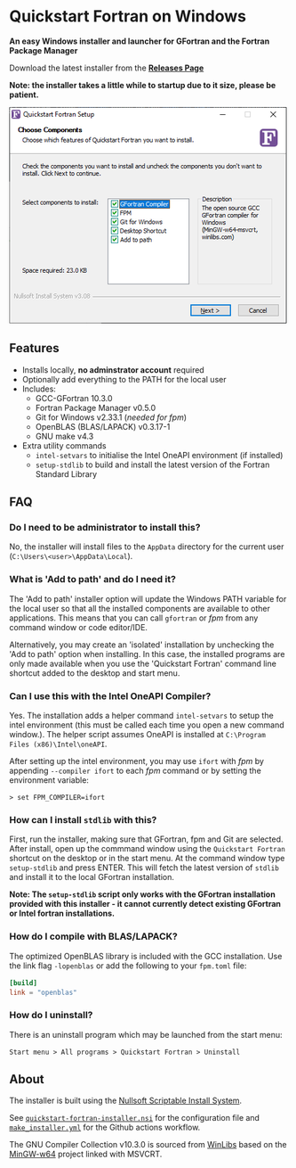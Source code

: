 # Quickstart Fortran on Windows

__An easy Windows installer and launcher for GFortran and the Fortran Package Manager__

Download the latest installer from the [__Releases Page__](https://github.com/LKedward/quickstart-fortran/releases)

__Note: the installer takes a little while to startup due to it size, please be patient.__

![quickstart-fortran-installer-screenshot](screenshot.png)

## Features

- Installs locally, __no adminstrator account__ required
- Optionally add everything to the PATH for the local user
- Includes:
  - GCC-GFortran 10.3.0
  - Fortran Package Manager v0.5.0
  - Git for Windows v2.33.1 (_needed for fpm_)
  - OpenBLAS (BLAS/LAPACK) v0.3.17-1
  - GNU make v4.3
- Extra utility commands
  - `intel-setvars` to initialise the Intel OneAPI environment (if installed)
  - `setup-stdlib` to build and install the latest version of the Fortran Standard Library 

## FAQ

### Do I need to be administrator to install this?

No, the installer will install files to the `AppData` directory for the current user (`C:\Users\<user>\AppData\Local`).

### What is 'Add to path' and do I need it?

The 'Add to path' installer option will update the Windows PATH variable for the local user
so that all the installed components are available to other applications.
This means that you can call `gfortran` or *fpm* from any command window or code editor/IDE.

Alternatively, you may create an 'isolated' installation by unchecking the 'Add to path' option
when installing. In this case, the installed programs are only made available when you use the
'Quickstart Fortran' command line shortcut added to the desktop and start menu.

### Can I use this with the Intel OneAPI Compiler?

Yes. The installation adds a helper command `intel-setvars` to setup the intel environment
(this must be called each time you open a new command window.).
The helper script assumes OneAPI is installed at `C:\Program Files (x86)\Intel\oneAPI`.

After setting up the intel environment, you may use `ifort` with *fpm* by appending
`--compiler ifort` to each *fpm* command or by setting the environment variable:

```batch
> set FPM_COMPILER=ifort
```

### How can I install `stdlib` with this?

First, run the installer, making sure that GFortran, fpm and Git are selected. After install,
open up the commmand window using the `Quickstart Fortran` shortcut on the desktop or in the start menu.
At the command window type `setup-stdlib` and press ENTER.
This will fetch the latest version of `stdlib` and install it to the local GFortran installation.

__Note: The `setup-stdlib` script only works with the GFortran installation provided with this installer - it cannot
currently detect existing GFortran or Intel fortran installations.__

### How do I compile with BLAS/LAPACK?

The optimized OpenBLAS library is included with the GCC installation.
Use the link flag `-lopenblas` or add the following to your `fpm.toml` file:

```toml
[build]
link = "openblas"
```

### How do I uninstall?

There is an uninstall program which may be launched from the start menu:

```
Start menu > All programs > Quickstart Fortran > Uninstall
```

## About

The installer is built using the [Nullsoft Scriptable Install System](https://nsis.sourceforge.io/Download).

See [`quickstart-fortran-installer.nsi`](./quickstart-fortran-installer.nsi) for the configuration file and
[`make_installer.yml`](./.github/workflows/make_installer.yml) for the Github actions workflow.

The GNU Compiler Collection v10.3.0
is sourced from [WinLibs](https://winlibs.com/) based on the [MinGW-w64](https://www.mingw-w64.org/) project linked with MSVCRT.




